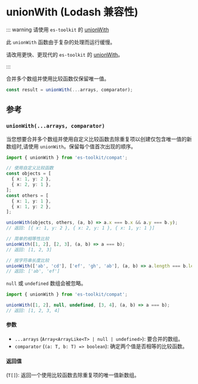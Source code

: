 # unionWith (Lodash 兼容性)

::: warning 请使用 `es-toolkit` 的 [unionWith](../../array/unionWith.md)

此 `unionWith` 函数由于复杂的处理而运行缓慢。

请改用更快、更现代的 `es-toolkit` 的 [unionWith](../../array/unionWith.md)。

:::

合并多个数组并使用比较函数仅保留唯一值。

```typescript
const result = unionWith(...arrays, comparator);
```

## 参考

### `unionWith(...arrays, comparator)`

当您想要合并多个数组并使用自定义比较函数去除重复项以创建仅包含唯一值的新数组时,请使用 `unionWith`。保留每个值首次出现的顺序。

```typescript
import { unionWith } from 'es-toolkit/compat';

// 使用自定义比较函数
const objects = [
  { x: 1, y: 2 },
  { x: 2, y: 1 },
];
const others = [
  { x: 1, y: 1 },
  { x: 1, y: 2 },
];

unionWith(objects, others, (a, b) => a.x === b.x && a.y === b.y);
// 返回: [{ x: 1, y: 2 }, { x: 2, y: 1 }, { x: 1, y: 1 }]

// 简单的相等性比较
unionWith([1, 2], [2, 3], (a, b) => a === b);
// 返回: [1, 2, 3]

// 按字符串长度比较
unionWith(['ab', 'cd'], ['ef', 'gh', 'ab'], (a, b) => a.length === b.length);
// 返回: ['ab', 'ef']
```

`null` 或 `undefined` 数组会被忽略。

```typescript
import { unionWith } from 'es-toolkit/compat';

unionWith([1, 2], null, undefined, [3, 4], (a, b) => a === b);
// 返回: [1, 2, 3, 4]
```

#### 参数

- `...arrays` (`Array<ArrayLike<T> | null | undefined>`): 要合并的数组。
- `comparator` (`(a: T, b: T) => boolean`): 确定两个值是否相等的比较函数。

#### 返回值

(`T[]`): 返回一个使用比较函数去除重复项的唯一值新数组。
